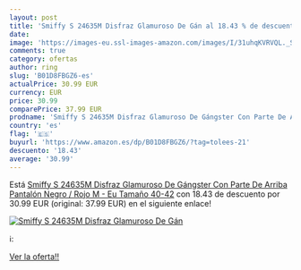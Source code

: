 ```yaml
---
layout: post
title: 'Smiffy S 24635M Disfraz Glamuroso De Gán al 18.43 % de descuento'
date: 
image: 'https://images-eu.ssl-images-amazon.com/images/I/31uhqKVRVQL._SL200_.jpg'
comments: true
category: ofertas
author: ring
slug: 'B01D8FBGZ6-es'
actualPrice: 30.99 EUR
currency: EUR
price: 30.99
comparePrice: 37.99 EUR
prodname: 'Smiffy S 24635M Disfraz Glamuroso De Gángster Con Parte De Arriba  Pantalón  Negro / Rojo  M - Eu Tamaño 40-42'
country: 'es'
flag: '🇪🇸'
buyurl: 'https://www.amazon.es/dp/B01D8FBGZ6/?tag=tolees-21'
descuento: '18.43'
average: '30.99'
---
```


Está [Smiffy S 24635M Disfraz Glamuroso De Gángster Con Parte De Arriba  Pantalón  Negro / Rojo  M - Eu Tamaño 40-42](https://www.amazon.es/dp/B01D8FBGZ6/?tag=tolees-21) con 18.43 de descuento por 30.99 EUR (original: 37.99 EUR) en el siguiente enlace!

[![Smiffy S 24635M Disfraz Glamuroso De Gán](https://images-eu.ssl-images-amazon.com/images/I/31uhqKVRVQL._SL200_.jpg)](https://www.amazon.es/dp/B01D8FBGZ6/?tag=tolees-21)

ℹ️:


[Ver la oferta!!](https://www.amazon.es/dp/B01D8FBGZ6/?tag=tolees-21)
